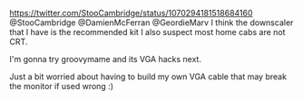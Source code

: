 https://twitter.com/StooCambridge/status/1070294181518684160 @StooCambridge @DamienMcFerran @GeordieMarv I think the downscaler that I have is the recommended kit I also suspect most home cabs are not CRT.

I'm gonna try groovymame and its VGA hacks next.

Just a bit worried about having to build my own VGA cable that may break the monitor if used wrong :)